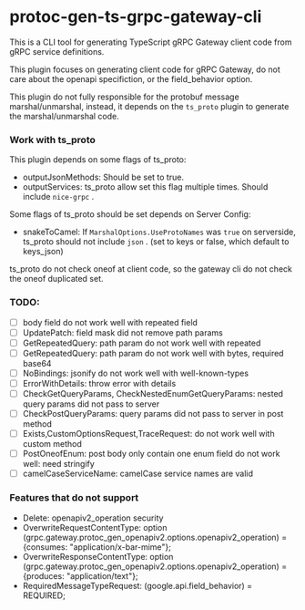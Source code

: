 # protoc-gen-ts-grpc-gateway-cli

This is a CLI tool for generating TypeScript gRPC Gateway client code from gRPC service definitions.

This plugin focuses on generating client code for gRPC Gateway, do not care about the openapi specifiction, or the field_behavior option.

This plugin do not fully responsible for the protobuf message marshal/unmarshal, instead, it depends on the `ts_proto` plugin to generate the marshal/unmarshal code.

### Work with ts_proto

This plugin depends on some flags of ts_proto:

- outputJsonMethods: Should be set to true.
- outputServices: ts_proto allow set this flag multiple times. Should include `nice-grpc` .

Some flags of ts_proto should be set depends on Server Config:

- snakeToCamel: If `MarshalOptions.UseProtoNames` was `true` on serverside, ts_proto should not include `json` . (set to keys or false, which default to keys_json)

ts_proto do not check oneof at client code, so the gateway cli do not check the oneof duplicated set.

### TODO: 

- [ ] body field do not work well with repeated field
- [ ] UpdatePatch: field mask did not remove path params
- [ ] GetRepeatedQuery: path param do not work well with repeated
- [ ] GetRepeatedQuery: path param do not work well with bytes, required base64
- [ ] NoBindings: jsonify do not work well with well-known-types
- [ ] ErrorWithDetails: throw error with details
- [ ] CheckGetQueryParams, CheckNestedEnumGetQueryParams: nested query params did not pass to server
- [ ] CheckPostQueryParams: query params did not pass to server in post method
- [ ] Exists,CustomOptionsRequest,TraceRequest: do not work well with custom method
- [ ] PostOneofEnum: post body only contain one enum field do not work well: need stringify
- [ ] camelCaseServiceName: camelCase service names are valid

### Features that do not support

- Delete: openapiv2_operation security
- OverwriteRequestContentType:     option (grpc.gateway.protoc_gen_openapiv2.options.openapiv2_operation) = {consumes: "application/x-bar-mime"};
- OverwriteResponseContentType:    option (grpc.gateway.protoc_gen_openapiv2.options.openapiv2_operation) = {produces: "application/text"};
- RequiredMessageTypeRequest:      (google.api.field_behavior) = REQUIRED;

